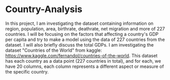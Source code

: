 # Country-Analysis

  In this project, I am investigating the dataset containing information on region, population, area, birthrate, deathrate, net migration and more of 227 countries. I will be focusing on the factors that affecting a country's GDP per capita and try to make a model using the data of 227 countries from the dataset. I will also briefly discuss the total GDPs. 
  I am investigating the dataset "Countries of the World"  from kaggle: https://www.kaggle.com/fernandol/countries-of-the-world.
This dataset has each country as a data point (227 countries in total), and for each, we have 20 columns, each column represents a different aspect or measure of the specific country. 

